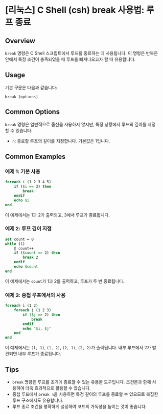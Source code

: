 # [리눅스] C Shell (csh) break 사용법: 루프 종료

## Overview
`break` 명령은 C Shell 스크립트에서 루프를 종료하는 데 사용됩니다. 이 명령은 반복문 안에서 특정 조건이 충족되었을 때 루프를 빠져나오고자 할 때 유용합니다.

## Usage
기본 구문은 다음과 같습니다:
```
break [options]
```

## Common Options
`break` 명령은 일반적으로 옵션을 사용하지 않지만, 특정 상황에서 루프의 깊이를 지정할 수 있습니다. 

- `n`: 종료할 루프의 깊이를 지정합니다. 기본값은 1입니다.

## Common Examples

### 예제 1: 기본 사용
```csh
foreach i (1 2 3 4 5)
    if ($i == 3) then
        break
    endif
    echo $i
end
```
이 예제에서는 1과 2가 출력되고, 3에서 루프가 종료됩니다.

### 예제 2: 루프 깊이 지정
```csh
set count = 0
while (1)
    @ count++
    if ($count == 2) then
        break 2
    endif
    echo $count
end
```
이 예제에서는 `count`가 1과 2를 출력하고, 루프가 두 번 종료됩니다.

### 예제 3: 중첩 루프에서의 사용
```csh
foreach i (1 2)
    foreach j (1 2 3)
        if ($j == 2) then
            break
        endif
        echo "$i, $j"
    end
end
```
이 예제에서는 `(1, 1)`, `(1, 2)`, `(2, 1)`, `(2, 2)`가 출력됩니다. 내부 루프에서 2가 발견되면 내부 루프가 종료됩니다.

## Tips
- `break` 명령은 루프를 조기에 종료할 수 있는 유용한 도구입니다. 조건문과 함께 사용하여 더욱 효과적으로 활용할 수 있습니다.
- 중첩 루프에서 `break n`을 사용하면 특정 깊이의 루프를 종료할 수 있으므로 복잡한 루프 구조에서도 유용합니다.
- 루프 종료 조건을 명확하게 설정하여 코드의 가독성을 높이는 것이 좋습니다.